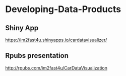 # Developing-Data-Products

## Shiny App
https://im2fast4u.shinyapps.io/cardatavisualizer/

## Rpubs presentation
http://rpubs.com/im2fast4u/CarDataVisualization
